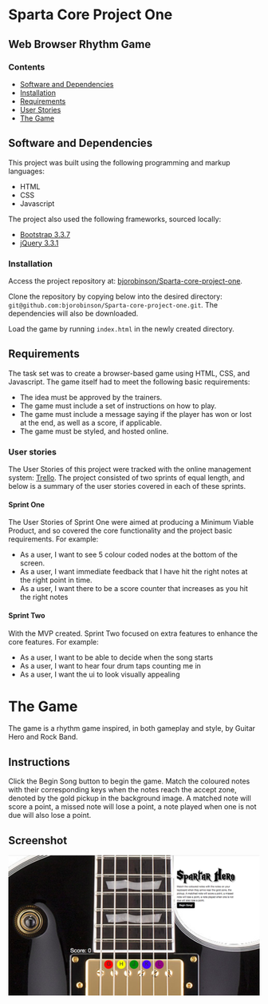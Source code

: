 # Sparta Core Project One

## Web Browser Rhythm Game

### Contents

* [Software and Dependencies](#software-and-dependencies)
* [Installation](#installation)
* [Requirements](#requirements)
* [User Stories](#user-stories)
* [The Game](#the-game)

## Software and Dependencies

This project was built using the following programming and markup languages:

* HTML
* CSS
* Javascript

The project also used the following frameworks, sourced locally:
* [Bootstrap 3.3.7](https://getbootstrap.com/docs/3.3/)
* [jQuery 3.3.1](https://jquery.com/)

### Installation

Access the project repository at: [bjorobinson/Sparta-core-project-one](https://github.com/bjorobinson/Sparta-core-project-one).

Clone the repository by copying below into the desired directory:
`git@github.com:bjorobinson/Sparta-core-project-one.git`. The dependencies will also be downloaded.

Load the game by running `index.html` in the newly created directory.

## Requirements

The task set was to create a browser-based game using HTML, CSS, and Javascript. The game itself had to meet the following basic requirements:

* The idea must be approved by the trainers.
* The game must include a set of instructions on how to play.
* The game must include a message saying if the player has won or lost at the end, as well as a score, if applicable.
* The game must be styled, and hosted online.

### User stories

The User Stories of this project were tracked with the online management system: [Trello](https://trello.com/). The project consisted of two sprints of equal length, and below is a summary of the user stories covered in each of these sprints.

#### Sprint One

The User Stories of Sprint One were aimed at producing a Minimum Viable Product, and so covered the core functionality and the project basic requirements. For example:

* As a user, I want to see 5 colour coded nodes at the bottom of the screen.
* As a user, I want immediate feedback that I have hit the right notes at the right point in time.
* As a user, I want there to be a score counter that increases as you hit the right notes

#### Sprint Two

With the MVP created. Sprint Two focused on extra features to enhance the core features. For example:

* As a user, I want to be able to decide when the song starts
* As a user, I want to hear four drum taps counting me in
* As a user, I want the ui to look visually appealing

# The Game

The game is a rhythm game inspired, in both gameplay and style, by Guitar Hero and Rock Band.

## Instructions

Click the Begin Song button to begin the game. Match the coloured notes with their corresponding keys when the notes reach the accept zone, denoted by the gold pickup in the background image. A matched note will score a point, a missed note will lose a point, a note played when one is not due will also lose a point.

## Screenshot

![screenshot](./images/readme_screenshot.png)
